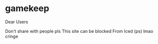 # gamekeep

Dear Users

Don't share with people pls
This site can be blocked
  From Iced
  (ps) lmao cringe
